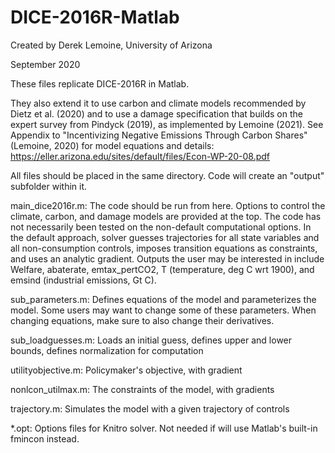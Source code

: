 # DICE-2016R-Matlab

Created by Derek Lemoine, University of Arizona

September 2020

These files replicate DICE-2016R in Matlab.  

They also extend it to use carbon and climate models recommended by Dietz et al. (2020) and to use a damage specification that builds on the expert survey from Pindyck (2019), as implemented by Lemoine (2021).
See Appendix to "Incentivizing Negative Emissions Through Carbon Shares" (Lemoine, 2020) for model equations and details: https://eller.arizona.edu/sites/default/files/Econ-WP-20-08.pdf

All files should be placed in the same directory.  Code will create an "output" subfolder within it.

main_dice2016r.m: The code should be run from here.  Options to control the climate, carbon, and damage models are provided at the top.  The code has not necessarily been tested on the non-default computational options.  In the default approach, solver guesses trajectories for all state variables and all non-consumption controls, imposes transition equations as constraints, and uses an analytic gradient.  Outputs the user may be interested in include Welfare, abaterate, emtax_pertCO2, T (temperature, deg C wrt 1900), and emsind (industrial emissions, Gt C).

sub_parameters.m: Defines equations of the model and parameterizes the model.  Some users may want to change some of these parameters.  When changing equations, make sure to also change their derivatives.

sub_loadguesses.m: Loads an initial guess, defines upper and lower bounds, defines normalization for computation

utilityobjective.m: Policymaker's objective, with gradient

nonlcon_utilmax.m: The constraints of the model, with gradients

trajectory.m: Simulates the model with a given trajectory of controls

*.opt: Options files for Knitro solver.  Not needed if will use Matlab's built-in fmincon instead.
